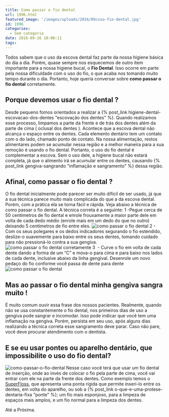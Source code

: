 ```yaml
---
title: Como passar o fio dental
url: 1996.html
featured_image: '/images/uploads/2016/09/uso-fio-dental.jpg'
id: 1996
categories:
  - Sem categoria
date: 2016-09-26 10:00:11
tags:
---
```


Todos sabem que o uso da escova dental faz parte da nossa higiene básica do dia a dia. Porém, quase sempre nos esquecemos de outro item importante para a nossa higiene bucal, o **Fio Dental**. Isso ocorre em parte pela nossa dificuldade com o uso do fio, o que acaba nos tomando muito tempo durante o dia. Portanto, hoje queria conversar sobre **como passar o fio dental** corretamente.

**Porque devemos usar o fio dental ?**
--------------------------------------

Desde pequeno fomos orientados a realizar a {% post_link higiene-dental-escovacao-dos-dentes "escovação dos dentes" %}. Quando realizamos esse processo, limpamos a parte da frente e de trás dos dentes além da parte de cima ( oclusal dos dentes ). Acontece que a escova dental não alcança o espaço entre os dentes. Cada elemento dentário tem um contato com o do lado, chamado ponto de contato. Na nossa alimentação, restos alimentares podem se acumular nessa região e a melhor maneira para a sua remoção é usando o fio dental. Portanto, o uso do fio dental é complementar a escova. Sem o uso dele, a higiene bucal não estará completa, já que o alimento irá se acumular entre os dentes, causando {% post_link gengiva-sangrando "inflamação e sangramento" %} dessa região.

**Afinal, como passar o fio dental ?**
--------------------------------------

O fio dental inicialmente pode parecer ser muito difícil de ser usado, já que a sua técnica parece muito mais complicada do que a da escova dental. Porém, com a prática ela se torna fácil e rápida. Veja abaixo a técnica de como passar o fio dental. A técnica correta é a seguinte: 1 -Pegue cerca de 50 centímetros de fio dental e enrole frouxamente a maior parte dele em volta de cada dedo médio (enrole mais em um dedo do que no outro) deixando 5 centímetros de fio entre eles. ![como passar o fio dental](/images/uploads/2016/09/como-passar-o-fio-dental.png) 2 - Com os seus polegares e os dedos indicadores segurando o fio estendido, deslize-o suavemente para baixo entre os seus dentes, tomando cuidado para não pressioná-lo contra a sua gengiva. ![como passar o fio dental corretamente](/images/uploads/2016/09/como-passar-o-fio-dental-corretamente.png) 3  - Curve o fio em volta de cada dente dando a forma de um “C” e mova-o para cima e para baixo nos lados de cada dente, inclusive abaixo da linha gengival. Desenrole um novo pedaço do fio conforme você passa de dente para dente ![como passar o fio dental](/images/uploads/2016/09/passar-o-fio-dental.png)

**Mas ao passar o fio dental minha gengiva sangra muito !**
-----------------------------------------------------------

É muito comum ouvir essa frase dos nossos pacientes. Realmente, quando não se usa constantemente o fio dental, nos primeiros dias de uso a gengiva pode sangrar e incomodar. Isso pode indicar que você tem uma inflamação na gengiva. Porém, persista em seu uso, após alguns dias realizando a técnica correta esse sangramento deve parar. Caso não pare, você deve procurar atendimento com o dentista.

**E se eu usar pontes ou aparelho dentário, que impossibilite o uso do fio dental?**
------------------------------------------------------------------------------------

![como-passar-o-fio-dental](/images/uploads/2016/09/como-passar-o-fio-dental.jpg "como passar o fio dental") Nesse caso você terá que usar um fio dental de inserção, onde ao invés de colocar o fio pela parte de cima, você vai entrar com ele na parte da frente dos dentes. Como exemplo temos o [SuperFloss,](http://oralb.com.br/pt-br/produtos/fio-dental-super-floss?gclid=CjwKEAjw34i_BRDH9fbylbDJw1gSJAAvIFqUPEtZfU1hV1xoE5OxpFjvsWiyrSjtUa1VYdfqAj163RoC1srw_wcB) que apresenta uma ponta rígida que permite inseri-lo entre os dentes, em volta do aparelho, ou sob a {% post_link o-que-e-uma-protese-dentaria-fixa "ponte" %}; um fio mais esponjoso, para a limpeza de espaços mais amplos, e um fio normal para a limpeza dos dentes.

Até a Próxima.
